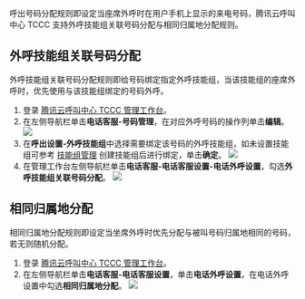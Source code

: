 呼出号码分配规则即设定当座席外呼时在用户手机上显示的来电号码，腾讯云呼叫中心 TCCC 支持外呼技能组关联号码分配与相同归属地分配规则。

## 外呼技能组关联号码分配

外呼技能组关联号码分配规则即给号码绑定指定外呼技能组，当该技能组的座席外呼时，优先使用与该技能组绑定的号码外呼。

1. 登录 [腾讯云呼叫中心 TCCC 管理工作台](https://cloud.tencent.com/document/product/679/73497#logintccc)。
2. 在左侧导航栏单击**电话客服-号码管理**，在对应外呼号码的操作列单击**编辑**。
![](https://qcloudimg.tencent-cloud.cn/raw/be8ff00038286993e41102b6cb4c55bf.png)
3. 在**呼出设置-外呼技能组**中选择需要绑定该号码的外呼技能组，如未设置技能组可参考 [技能组管理](https://cloud.tencent.com/document/product/679/73530) 创建技能组后进行绑定，单击**确定**。
![](https://qcloudimg.tencent-cloud.cn/raw/dcc9d598d03ce9cf82ba12fef4a45bbd.png)
4. 在管理工作台左侧导航栏单击**电话客服-电话客服设置-电话外呼设置**，勾选**外呼技能组关联号码分配**。
![](https://qcloudimg.tencent-cloud.cn/raw/3067296fe5b7356b3c2d3a796b88247e.png)

## 相同归属地分配
相同归属地分配规则即设定当坐席外呼时优先分配与被叫号码归属地相同的号码，若无则随机分配。
1. 登录 [腾讯云呼叫中心 TCCC 管理工作台](https://cloud.tencent.com/document/product/679/73497#logintccc)。
2. 在左侧导航栏单击**电话客服-电话客服设置**，单击**电话外呼设置**，在电话外呼设置中勾选**相同归属地分配**。
![](https://qcloudimg.tencent-cloud.cn/raw/8b4092e1c060f363414202950e297392.png)

